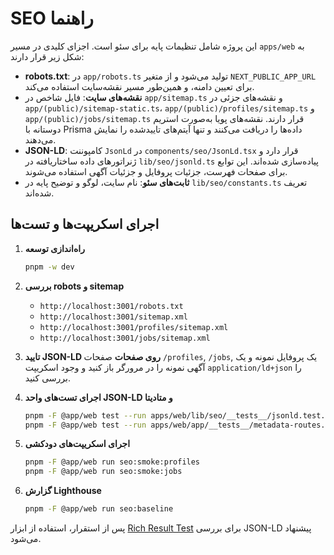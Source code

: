 # SEO راهنما

این پروژه شامل تنظیمات پایه برای سئو است. اجزای کلیدی در مسیر `apps/web` به شکل زیر قرار دارند:

- **robots.txt**: در `app/robots.ts` تولید می‌شود و از متغیر `NEXT_PUBLIC_APP_URL` برای تعیین دامنه، و همین‌طور مسیر نقشه‌سایت استفاده می‌کند.
- **نقشه‌های سایت**: فایل شاخص در `app/sitemap.ts` و نقشه‌های جزئی در `app/(public)/sitemap-static.ts`، `app/(public)/profiles/sitemap.ts` و `app/(public)/jobs/sitemap.ts` قرار دارند. نقشه‌های پویا به‌صورت استریم دوستانه با Prisma داده‌ها را دریافت می‌کنند و تنها آیتم‌های تایید‌شده را نمایش می‌دهند.
- **JSON-LD**: کامپوننت `JsonLd` در `components/seo/JsonLd.tsx` قرار دارد و ژنراتورهای داده ساختاریافته در `lib/seo/jsonld.ts` پیاده‌سازی شده‌اند. این توابع برای صفحات فهرست، جزئیات پروفایل و جزئیات آگهی استفاده می‌شوند.
- **ثابت‌های سئو**: نام سایت، لوگو و توضیح پایه در `lib/seo/constants.ts` تعریف شده‌اند.

## اجرای اسکریپت‌ها و تست‌ها

1. **راه‌اندازی توسعه**
   ```bash
   pnpm -w dev
   ```

2. **بررسی robots و sitemap**
   - `http://localhost:3001/robots.txt`
   - `http://localhost:3001/sitemap.xml`
   - `http://localhost:3001/profiles/sitemap.xml`
   - `http://localhost:3001/jobs/sitemap.xml`

3. **تایید JSON-LD روی صفحات**
   صفحات `/profiles`, `/jobs`, یک پروفایل نمونه و یک آگهی نمونه را در مرورگر باز کنید و وجود اسکریپت `application/ld+json` را بررسی کنید.

4. **اجرای تست‌های واحد JSON-LD و متادیتا**
   ```bash
   pnpm -F @app/web test --run apps/web/lib/seo/__tests__/jsonld.test.ts
   pnpm -F @app/web test --run apps/web/app/__tests__/metadata-routes.test.ts
   ```

5. **اجرای اسکریپت‌های دودکشی**
   ```bash
   pnpm -F @app/web run seo:smoke:profiles
   pnpm -F @app/web run seo:smoke:jobs
   ```

6. **گزارش Lighthouse**
   ```bash
   pnpm -F @app/web run seo:baseline
   ```

پس از استقرار، استفاده از ابزار [Rich Result Test](https://search.google.com/test/rich-results) برای بررسی JSON-LD پیشنهاد می‌شود.
